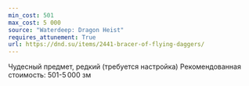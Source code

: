 ```yaml
---
min_cost: 501
max_cost: 5 000
source: "Waterdeep: Dragon Heist"
requires_attunement: True
url: https://dnd.su/items/2441-bracer-of-flying-daggers/
---
```


Чудесный предмет, редкий (требуется настройка)
Рекомендованная стоимость: 501-5 000 зм